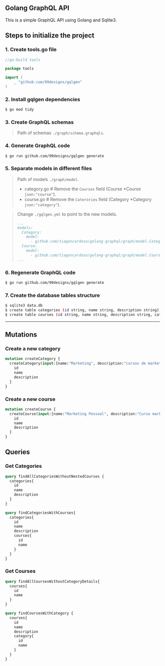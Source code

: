 ## Golang GraphQL API

This is a simple GraphQL API using Golang and Sqlite3.

## Steps to initialize the project
### 1. Create tools.go file
```go
//go:build tools

package tools

import (
	_ "github.com/99designs/gqlgen"
)
```

### 2. Install gqlgen dependencies
```bash
$ go mod tidy
```

### 3. Create GraphQL schemas
>Path of schemas `./graph/schema.graphqls`.

### 4. Generate GraphQL code
```bash
$ go run github.com/99designs/gqlgen generate
```

### 5. Separate models in different files
>Path of models `./graph/model`.
> - category.go # Remove the `Courses` field (Course    *Course `json:"course"`).
> - course.go   # Remove the `Caterories` field (Category    *Category `json:"category"`).

> Change `./gqlgen.yml` to point to the new models.
> ```yaml
> ...
> models:
>   Category:
>     model:
>       - github.com/tiagoncardoso/golang-graphql/graph/model.Category
>   Course:
>     model:
>       - github.com/tiagoncardoso/golang-graphql/graph/model.Course
> ...

### 6. Regenerate GraphQL code
```bash
$ go run github.com/99designs/gqlgen generate
```

### 7. Create the database tables structure
```bash
$ sqlite3 data.db
$ create table categories (id string, name string, description string);
$ create table courses (id string, name string, description string, category_id string);
```

---
## Mutations

### Create a new category

```graphql
mutation createCategory {
  createCategory(input:{name:"Marketing", description:"cursos de marketing"}){
    id
    name
    description
  }
}
```

### Create a new course

```graphql
mutation createCourse {
  createCourse(input:{name:"Marketing Pessoal", description:"Curso marketing pessoal", categoryId:"acaef670-bd71-4290-8546-85eceb540ac7"}){
    id
    name
    description
  }
}
```

## Queries

### Get Categories

```graphql
query findAllCategoriesWithoutNestedCourses {
  categories{
    id
    name
    description
  }
}
```

```graphql
query findCategoriesWithCourses{
  categories{
    id
    name
    description
    courses{
      id
      name
    }
  }
}
```

### Get Courses

```graphql
query findAllCoursesWithoutCategoryDetails{
  courses{
    id
    name
  }
}
```

```graphql
query findCoursesWithCategory {
  courses{
    id
    name
    description
    category{
      id
      name
    }
  }
}
```